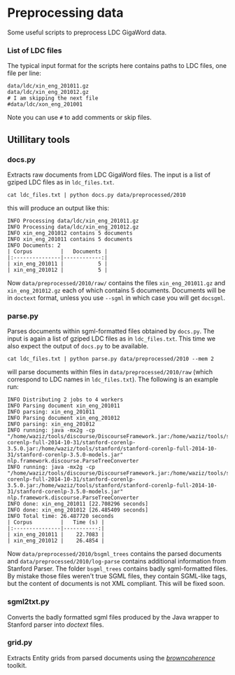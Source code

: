# Preprocessing data

Some useful scripts to preprocess LDC GigaWord data.

### List of LDC files

The typical input format for the scripts here contains paths to LDC files, one file per line:

``` text
data/ldc/xin_eng_201011.gz
data/ldc/xin_eng_201012.gz
# I am skipping the next file
#data/ldc/xon_eng_201001
```

Note you can use `#` to add comments or skip files.

## Utillitary tools

### docs.py

Extracts raw documents from LDC GigaWord files.
The input is a list of gziped LDC files as in `ldc_files.txt`.


    cat ldc_files.txt | python docs.py data/preprocessed/2010


this will produce an output like this:

    INFO Processing data/ldc/xin_eng_201011.gz
    INFO Processing data/ldc/xin_eng_201012.gz
    INFO xin_eng_201012 contains 5 documents
    INFO xin_eng_201011 contains 5 documents
    INFO Documents: 2
    | Corpus         |   Documents |
    |:---------------|------------:|
    | xin_eng_201011 |           5 |
    | xin_eng_201012 |           5 |


Now `data/preprocessed/2010/raw/` contains the files `xin_eng_201011.gz` and `xin_eng_201012.gz` each of which contains 5 documents.
Documents will be in `doctext` format, unless you use `--sgml` in which case you will get `docsgml`.


### parse.py

Parses documents within sgml-formatted files obtained by `docs.py`.
The input is again a list of gziped LDC files as in `ldc_files.txt`.
This time we also expect the output of `docs.py` to be available.


    cat ldc_files.txt | python parse.py data/preprocessed/2010 --mem 2


will parse documents within files in `data/preprocessed/2010/raw` (which correspond to LDC names in `ldc_files.txt`).
The following is an example run:

    INFO Distributing 2 jobs to 4 workers
    INFO Parsing document xin_eng_201011
    INFO parsing: xin_eng_201011
    INFO Parsing document xin_eng_201012
    INFO parsing: xin_eng_201012
    INFO running: java -mx2g -cp "/home/waziz/tools/discourse/DiscourseFramework.jar:/home/waziz/tools/stanford/stanford-corenlp-full-2014-10-31/stanford-corenlp-3.5.0.jar:/home/waziz/tools/stanford/stanford-corenlp-full-2014-10-31/stanford-corenlp-3.5.0-models.jar" nlp.framework.discourse.ParseTreeConverter
    INFO running: java -mx2g -cp "/home/waziz/tools/discourse/DiscourseFramework.jar:/home/waziz/tools/stanford/stanford-corenlp-full-2014-10-31/stanford-corenlp-3.5.0.jar:/home/waziz/tools/stanford/stanford-corenlp-full-2014-10-31/stanford-corenlp-3.5.0-models.jar" nlp.framework.discourse.ParseTreeConverter
    INFO done: xin_eng_201011 [22.708296 seconds]
    INFO done: xin_eng_201012 [26.485409 seconds]
    INFO Total time: 26.487720 seconds
    | Corpus         |   Time (s) |
    |:---------------|-----------:|
    | xin_eng_201011 |    22.7083 |
    | xin_eng_201012 |    26.4854 |


Now `data/preprocessed/2010/bsgml_trees` contains the parsed documents and `data/preprocessed/2010/log-parse` contains additional information from Stanford Parser.
The folder `bsgml_trees` contains badly sgml-formatted files. By mistake those files weren't true SGML files, they contain SGML-like tags, but the content of documents is not XML compliant. This will be fixed soon.

### sgml2txt.py

Converts the badly formatted sgml files produced by the Java wrapper to Stanford parser into *doctext* files.


### grid.py

Extracts Entity grids from parsed documents using the [*browncoherence*](http://cs.brown.edu/~melsner/manual.html) toolkit.

